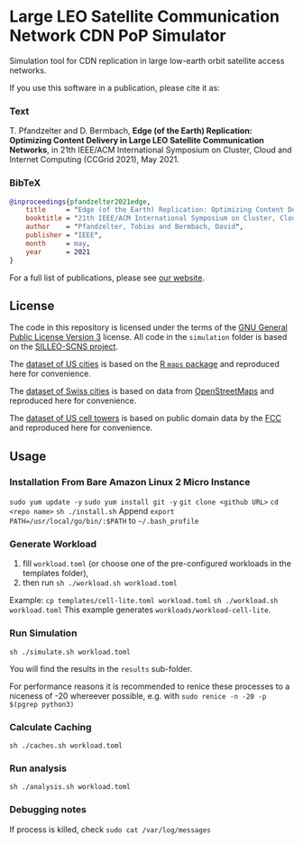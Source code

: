 # Large LEO Satellite Communication Network CDN PoP Simulator

Simulation tool for CDN replication in large low-earth orbit satellite access networks.

If you use this software in a publication, please cite it as:

### Text

T. Pfandzelter and D. Bermbach, **Edge (of the Earth) Replication: Optimizing Content Delivery in Large LEO Satellite Communication Networks**, in 21th IEEE/ACM International Symposium on Cluster, Cloud and Internet Computing (CCGrid 2021), May 2021.

### BibTeX

```bibtex
@inproceedings{pfandzelter2021edge,
    title     = "Edge (of the Earth) Replication: Optimizing Content Delivery in Large LEO Satellite Communication Networks",
    booktitle = "21th IEEE/ACM International Symposium on Cluster, Cloud and Internet Computing (CCGrid 2021)",
    author    = "Pfandzelter, Tobias and Bermbach, David",
    publisher = "IEEE",
    month     = may,
    year      = 2021
}
```

For a full list of publications, please see [our website](https://www.mcc.tu-berlin.de/menue/forschung/publikationen/parameter/en/).

## License

The code in this repository is licensed under the terms of the [GNU General Public License Version 3](./LICENSE) license.
All code in the `simulation` folder is based on the [SILLEO-SCNS project](https://github.com/Ben-Kempton/SILLEO-SCNS).

The [dataset of US cities](./data/us_cities.csv) is based on the [R `maps` package](https://github.com/adeckmyn/maps) and reproduced here for convenience.

The [dataset of Swiss cities](./data/swiss_cities.csv) is based on data from [OpenStreetMaps](https://openstreetmaps.org/) and reproduced here for convenience.

The [dataset of US cell towers](./data/us_cell_towers.csv) is based on public domain data by the [FCC](https://hifld-geoplatform.opendata.arcgis.com/datasets/cellular-towers) and reproduced here for convenience.

## Usage

### Installation From Bare Amazon Linux 2 Micro Instance
`sudo yum update -y`
`sudo yum install git -y`
`git clone <github URL>`
`cd <repo name>`
`sh ./install.sh`
Append `export PATH=/usr/local/go/bin/:$PATH` to `~/.bash_profile`

### Generate Workload

1. fill `workload.toml` (or choose one of the pre-configured workloads in the templates folder),
2. then run `sh ./workload.sh workload.toml`

Example:
`cp templates/cell-lite.toml workload.toml`
`sh ./workload.sh workload.toml`
This example generates `workloads/workload-cell-lite`.

### Run Simulation

`sh ./simulate.sh workload.toml`

You will find the results in the `results` sub-folder.

For performance reasons it is recommended to renice these processes to a niceness of -20 whereever possible, e.g. with `sudo renice -n -20 -p $(pgrep python3)`

### Calculate Caching

`sh ./caches.sh workload.toml`

### Run analysis

`sh ./analysis.sh workload.toml`

### Debugging notes
If process is killed, check `sudo cat /var/log/messages`